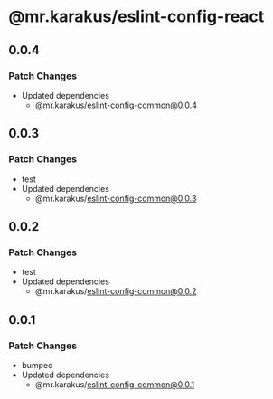# @mr.karakus/eslint-config-react

## 0.0.4

### Patch Changes

- Updated dependencies
  - @mr.karakus/eslint-config-common@0.0.4

## 0.0.3

### Patch Changes

- test
- Updated dependencies
  - @mr.karakus/eslint-config-common@0.0.3

## 0.0.2

### Patch Changes

- test
- Updated dependencies
  - @mr.karakus/eslint-config-common@0.0.2

## 0.0.1

### Patch Changes

- bumped
- Updated dependencies
  - @mr.karakus/eslint-config-common@0.0.1
